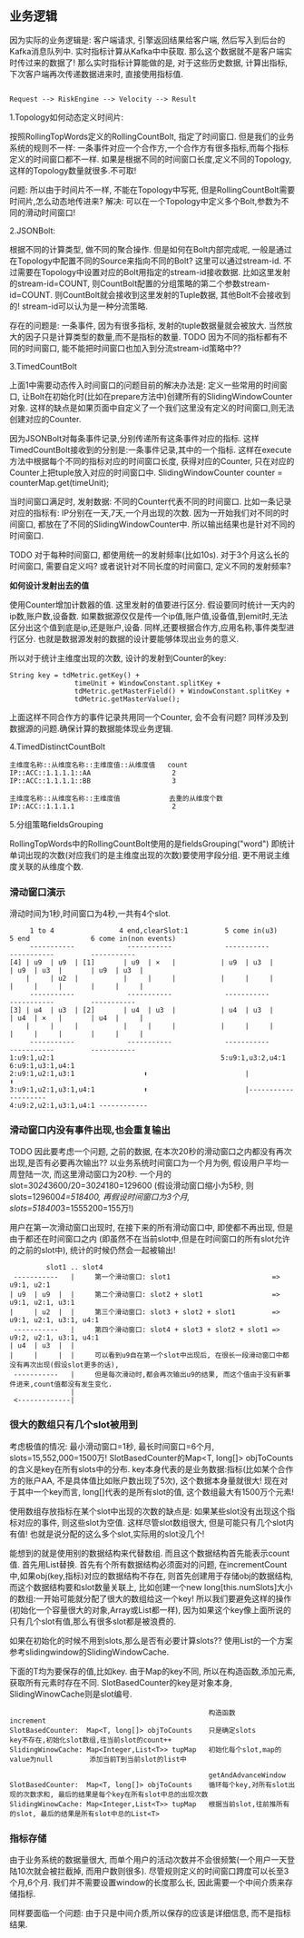 
## 业务逻辑

因为实际的业务逻辑是: 客户端请求, 引擎返回结果给客户端, 然后写入到后台的Kafka消息队列中.
实时指标计算从Kafka中中获取. 那么这个数据就不是客户端实时传过来的数据了!
那么实时指标计算能做的是, 对于这些历史数据, 计算出指标, 下次客户端再次传递数据进来时, 直接使用指标值.

```

Request --> RiskEngine --> Velocity --> Result

```

1.Topology如何动态定义时间片:

按照RollingTopWords定义的RollingCountBolt, 指定了时间窗口. 但是我们的业务系统的规则不一样:
一条事件对应一个合作方,一个合作方有很多指标,而每个指标定义的时间窗口都不一样.
如果是根据不同的时间窗口长度,定义不同的Topology,这样的Topology数量就很多.不可取!

问题: 所以由于时间片不一样, 不能在Topology中写死, 但是RollingCountBolt需要时间片,怎么动态地传进来?
解决: 可以在一个Topology中定义多个Bolt,参数为不同的滑动时间窗口!

2.JSONBolt:

根据不同的计算类型, 做不同的聚合操作. 但是如何在Bolt内部完成呢, 一般是通过在Topology中配置不同的Source来指向不同的Bolt?
这里可以通过stream-id. 不过需要在Topology中设置对应的Bolt用指定的stream-id接收数据.
比如这里发射的stream-id=COUNT, 则CountBolt配置的分组策略的第二个参数stream-id=COUNT.
则CountBolt就会接收到这里发射的Tuple数据, 其他Bolt不会接收到的! stream-id可以认为是一种分流策略.

存在的问题是: 一条事件, 因为有很多指标, 发射的tuple数据量就会被放大. 当然放大的因子只是计算类型的数量,而不是指标的数量.
TODO 因为不同的指标都有不同的时间窗口, 能不能把时间窗口也加入到分流stream-id策略中??

3.TimedCountBolt

上面1中需要动态传入时间窗口的问题目前的解决办法是:
定义一些常用的时间窗口, 让Bolt在初始化时(比如在prepare方法中)创建所有的SlidingWindowCounter对象.
这样的缺点是如果页面中自定义了一个我们这里没有定义的时间窗口,则无法创建对应的Counter.

因为JSONBolt对每条事件记录,分别传递所有这条事件对应的指标. 这样TimedCountBolt接收到的分别是:一条事件记录,其中的一个指标.
这样在execute方法中根据每个不同的指标对应的时间窗口长度, 获得对应的Counter, 只在对应的Counter上把tuple放入对应的时间窗口中.
SlidingWindowCounter<Object> counter = counterMap.get(timeUnit);

当时间窗口满足时, 发射数据:
不同的Counter代表不同的时间窗口. 比如一条记录对应的指标有: IP分别在一天,7天,一个月出现的次数.
因为一开始我们对不同的时间窗口, 都放在了不同的SlidingWindowCounter中. 所以输出结果也是针对不同的时间窗口.

TODO 对于每种时间窗口, 都使用统一的发射频率(比如10s). 对于3个月这么长的时间窗口, 需要自定义吗? 或者说针对不同长度的时间窗口, 定义不同的发射频率?

**如何设计发射出去的值**

使用Counter增加计数器的值. 这里发射的值要进行区分. 假设要同时统计一天内的ip数,账户数,设备数.
如果数据源仅仅是传一个ip值,账户值,设备值,到emit时,无法区分出这个值到底是ip,还是账户,设备.
同样,还要根据合作方,应用名称,事件类型进行区分. 也就是数据源发射的数据的设计要能够体现出业务的意义.

所以对于统计主维度出现的次数, 设计的发射到Counter的key:

```
String key = tdMetric.getKey() +
                timeUnit + WindowConstant.splitKey +
                tdMetric.getMasterField() + WindowConstant.splitKey +
                tdMetric.getMasterValue();
```

上面这样不同合作方的事件记录共用同一个Counter, 会不会有问题? 同样涉及到数据源的问题.确保计算的数据能体现业务逻辑.


4.TimedDistinctCountBolt

```
主维度名称::从维度名称::主维度值::从维度值   count
IP::ACC::1.1.1.1::AA                    2
IP::ACC::1.1.1.1::BB                    3

主维度名称::从维度名称::主维度值            去重的从维度个数
IP::ACC::1.1.1.1                        2
```

5.分组策略fieldsGrouping

RollingTopWords中的RollingCountBolt使用的是fieldsGrouping("word")
即统计单词出现的次数(对应我们的是主维度出现的次数)要使用字段分组. 更不用说主维度关联的从维度个数.


### 滑动窗口演示

滑动时间为1秒,时间窗口为4秒,一共有4个slot.

```
     1 to 4                4 end,clearSlot:1         5 come in(u3)       5 end               6 come in(non events)
     -----------             -----------             -----------         -----------         -----------
[4] | u9  | u9  | [1]       | u9  | ×   |           | u9  | u3  |       | u9  | u3  |       | u9  | u3  |
    |     | u2  |           |     |     |           |     |     |       |     |     |       |     |     |
     -----------             -----------             -----------         -----------         -----------
[3] | u4  | u3  | [2]       | u4  | u3  |           | u4  | u3  |       | u4  | ×   |       | u4  |     |
    |     |     |           |     |     |           |     |     |       |     |     |       |     |     |
     -----------             -----------             -----------         -----------         -----------
1:u9:1,u2:1                                         5:u9:1,u3:2,u4:1                        6:u9:1,u3:1,u4:1
2:u9:1,u2:1,u3:1                 ⬆                        |                   ⬆
3:u9:1,u2:1,u3:1,u4:1            ⬆                        |--------------------
4:u9:2,u2:1,u3:1,u4:1 ------------
```

### 滑动窗口内没有事件出现,也会重复输出

TODO 因此要考虑一个问题, 之前的数据, 在本次20秒的滑动窗口之内都没有再次出现,是否有必要再次输出??
以业务系统时间窗口为一个月为例, 假设用户平均一周登陆一次, 而这里滑动窗口为20秒. 一个月的slot=30*24*3600/20=30*24*180=129600
(假设滑动窗口缩小为5秒, 则slots=129600*4=518400, 再假设时间窗口为3个月, slots=518400*3=1555200=155万!)

用户在第一次滑动窗口出现时, 在接下来的所有滑动窗口中, 即使都不再出现, 但是由于都还在时间窗口之内
(即虽然不在当前slot中,但是在时间窗口的所有slot允许的之前的slot中), 统计的时候仍然会一起被输出!

```
         slot1 .. slot4
 -----------   |     第一个滑动窗口: slot1                         => u9:1, u2:1
| u9  | u9  |  |     第二个滑动窗口: slot2 + slot1                 => u9:1, u2:1, u3:1
|     | u2  |  |     第三个滑动窗口: slot3 + slot2 + slot1         => u9:1, u2:1, u3:1, u4:1
 -----------   |     第四个滑动窗口: slot4 + slot3 + slot2 + slot1 => u9:2, u2:1, u3:1, u4:1
| u4  | u3  |  |
|     |     |  |     可以看到u9自在第一个slot中出现后, 在很长一段滑动窗口中都没有再次出现(假设slot更多的话),
 -----------   |     但是每次滑动时,都会再次输出u9的结果, 而这个值由于没有新事件进来,count值都没有发生变化.
               |
 <-------------|
```

### 很大的数组只有几个slot被用到

考虑极值的情况: 最小滑动窗口=1秒, 最长时间窗口=6个月, slots=15,552,000=1500万!
SlotBasedCounter的Map<T, long[]> objToCounts的含义是key在所有slots中的分布.
key本身代表的是业务数据:指标(比如某个合作方的账户AA, 不是具体值比如账户数出现了5次), 这个数据本身量就很大!
现在对于其中一个key而言, long[]代表的是所有slot的值, 这个数组最大有1500万个元素!

使用数组存放指标在某个slot中出现的次数的缺点是: 如果某些slot没有出现这个指标对应的事件, 则这些slot为空值.
这样尽管slot数组很大, 但是可能只有几个slot内有值! 也就是说分配的这么多个slot,实际用的slot没几个!

能想到的就是使用别的数据结构来代替数组. 而且这个数据结构首先能表示count值. 首先用List替换.
首先有个所有数据结构必须面对的问题, 在incrementCount中,如果obj(key,指标)对应的数据结构不存在,
则首先创建用于存储obj的数据结构, 而这个数据结构要和slot数量关联上,
比如创建一个new long[this.numSlots]大小的数组:一开始可能就分配了很大的数组给这一个key!
所以我们要避免这样的操作(初始化一个容量很大的对象,Array或List都一样),
因为如果这个key像上面所说的只有几个slot有值,那么有很多slot都是被浪费的.

如果在初始化的时候不用到slots,那么是否有必要计算slots??
使用List的一个方案参考slidingwindow的SlidingWindowCache.

下面的T均为要保存的值,比如key. 由于Map的key不同, 所以在构造函数,添加元素,获取所有元素时存在不同.
SlotBasedCounter的key是对象本身, SlidingWinowCache则是slot编号.

```
                                                 构造函数                               increment
SlotBasedCounter:  Map<T, long[]> objToCounts    只是确定slots                          key不存在,初始化slot数组,往当前slot的count++
SlidingWinowCache: Map<Integer,List<T>> tupMap   初始化每个slot,map的value为null         添加当前T到当前slot的list中

                                                 getAndAdvanceWindow
SlotBasedCounter:  Map<T, long[]> objToCounts    循环每个key,对所有slot出现的次数求和, 最后的结果是每个key在所有slot中总的出现次数
SlidingWinowCache: Map<Integer,List<T>> tupMap   根据当前slot,往前推所有的slot, 最后的结果是所有slot中总的List<T>
```

### 指标存储

由于业务系统的数据量很大, 而单个用户的活动次数并不会很频繁(一个用户一天登陆10次就会被拦截掉, 而用户数则很多). 
尽管规则定义的时间窗口跨度可以长至3个月,6个月. 我们并不需要设置window的长度那么长, 因此需要一个中间介质来存储指标.

同样要面临一个问题: 由于只是中间介质,所以保存的应该是详细信息, 而不是指标结果.



